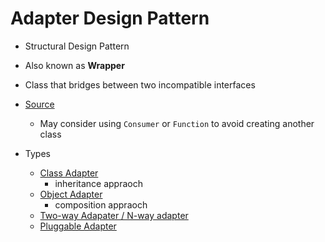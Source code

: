 # Adapter Design Pattern

- Structural Design Pattern
- Also known as **Wrapper**
- Class that bridges between two incompatible interfaces
- [Source](https://stackoverflow.com/questions/9978477/difference-between-object-adapter-pattern-and-class-adapter-pattern)
  - May consider using `Consumer` or `Function` to avoid creating another class

- Types
  - [Class Adapter](./class)
    - inheritance appraoch
  - [Object Adapter](./object)
    - composition appraoch
  - [Two-way Adapater / N-way adapter](./nway)
  - [Pluggable Adapter](./pluggable)
